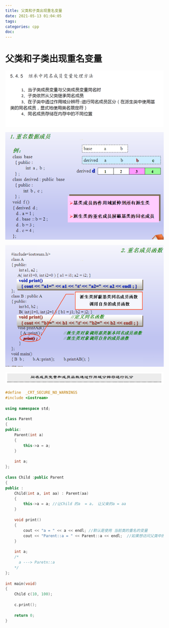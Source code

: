 ```yaml
---
title: 父类和子类出现重名变量
date: 2021-05-13 01:04:05
tags:
categories: cpp
doc:
---
```


# 父类和子类出现重名变量



![1620839080609](/images/javawz/1620839080609.png)

![1620839161158](/images/javawz/1620839161158.png)

![1620839167367](/images/javawz/1620839167367.png)

![1620839206345](/images/javawz/1620839206345.png)

```cpp
#define  _CRT_SECURE_NO_WARNINGS 
#include <iostream>

using namespace std;

class Parent
{
public:
	Parent(int a)
	{
		this->a = a;
	}

	int a;
};

class Child :public Parent
{
public :
	Child(int a, int aa) : Parent(aa)
	{
		this->a = a; //让Child 的a  = a， 让父亲的a = aa
	}

	void print()
	{
		cout << "a = " << a << endl; //默认是使用 当前类的重名的变量
		cout << "Parent::a = " << Parent::a << endl;  //如果想访问父类中的重名变量 需要加上父类的作用域
	} 

	int a;
	/*
	  a ---> Paretn::a
	*/
};

int main(void)
{
	Child c(10, 100);

	c.print();
	
	return 0;
}
```

